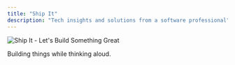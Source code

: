 ```yaml
---
title: "Ship It"
description: "Tech insights and solutions from a software professional"
---
```


![Ship It - Let's Build Something Great](/images/gbsquirrel.png)

Building things while thinking aloud.
